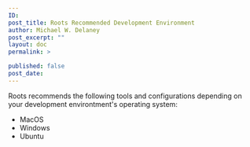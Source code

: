 ```yaml
---
ID:
post_title: Roots Recommended Development Environment
author: Michael W. Delaney
post_excerpt: ""
layout: doc
permalink: >

published: false
post_date:
---
```

Roots recommends the following tools and configurations depending on your development environtment's operating system:

* MacOS
* Windows
* Ubuntu
